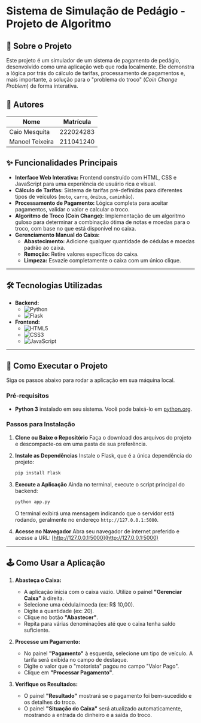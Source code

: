 # Sistema de Simulação de Pedágio - Projeto de Algoritmo

## 📖 Sobre o Projeto

Este projeto é um simulador de um sistema de pagamento de pedágio, desenvolvido como uma aplicação web que roda localmente. Ele demonstra a lógica por trás do cálculo de tarifas, processamento de pagamentos e, mais importante, a solução para o "problema do troco" (*Coin Change Problem*) de forma interativa.


## 👥 Autores

| Nome             | Matrícula   |
| ---------------- | ----------- |
| Caio Mesquita    | 222024283   |
| Manoel Teixeira  | 211041240   |

## ✨ Funcionalidades Principais

* **Interface Web Interativa:** Frontend construído com HTML, CSS e JavaScript para uma experiência de usuário rica e visual.
* **Cálculo de Tarifas:** Sistema de tarifas pré-definidas para diferentes tipos de veículos (`moto`, `carro`, `ônibus`, `caminhão`).
* **Processamento de Pagamento:** Lógica completa para aceitar pagamentos, validar o valor e calcular o troco.
* **Algoritmo de Troco (Coin Change):** Implementação de um algoritmo guloso para determinar a combinação ótima de notas e moedas para o troco, com base no que está disponível no caixa.
* **Gerenciamento Manual do Caixa:**
    * **Abastecimento:** Adicione qualquer quantidade de cédulas e moedas padrão ao caixa.
    * **Remoção:** Retire valores específicos do caixa.
    * **Limpeza:** Esvazie completamente o caixa com um único clique.


---

## 🛠️ Tecnologias Utilizadas

* **Backend:**
    * ![Python](https://img.shields.io/badge/Python-3776AB?style=for-the-badge&logo=python&logoColor=white)
    * ![Flask](https://img.shields.io/badge/Flask-000000?style=for-the-badge&logo=flask&logoColor=white)
* **Frontend:**
    * ![HTML5](https://img.shields.io/badge/HTML5-E34F26?style=for-the-badge&logo=html5&logoColor=white)
    * ![CSS3](https://img.shields.io/badge/CSS3-1572B6?style=for-the-badge&logo=css3&logoColor=white)
    * ![JavaScript](https://img.shields.io/badge/JavaScript-F7DF1E?style=for-the-badge&logo=javascript&logoColor=black)

---

## 🚀 Como Executar o Projeto

Siga os passos abaixo para rodar a aplicação em sua máquina local.

### Pré-requisitos

* **Python 3** instalado em seu sistema. Você pode baixá-lo em [python.org](https://www.python.org/).

### Passos para Instalação

1.  **Clone ou Baixe o Repositório**
    Faça o download dos arquivos do projeto e descompacte-os em uma pasta de sua preferência.


2.  **Instale as Dependências**
    Instale o Flask, que é a única dependência do projeto:
    ```bash
    pip install Flask
    ```

3.  **Execute a Aplicação**
    Ainda no terminal, execute o script principal do backend:
    ```bash
    python app.py
    ```
    O terminal exibirá uma mensagem indicando que o servidor está rodando, geralmente no endereço `http://127.0.0.1:5000`.

4.  **Acesse no Navegador**
    Abra seu navegador de internet preferido e acesse a URL:
    [http://127.0.0.1:5000](http://127.0.0.1:5000)

---

## 🕹️ Como Usar a Aplicação

1.  **Abasteça o Caixa:**
    * A aplicação inicia com o caixa vazio. Utilize o painel **"Gerenciar Caixa"** à direita.
    * Selecione uma cédula/moeda (ex: R$ 10,00).
    * Digite a quantidade (ex: 20).
    * Clique no botão **"Abastecer"**.
    * Repita para várias denominações até que o caixa tenha saldo suficiente.

2.  **Processe um Pagamento:**
    * No painel **"Pagamento"** à esquerda, selecione um tipo de veículo. A tarifa será exibida no campo de destaque.
    * Digite o valor que o "motorista" pagou no campo "Valor Pago".
    * Clique em **"Processar Pagamento"**.

3.  **Verifique os Resultados:**
    * O painel **"Resultado"** mostrará se o pagamento foi bem-sucedido e os detalhes do troco.
    * O painel **"Situação do Caixa"** será atualizado automaticamente, mostrando a entrada do dinheiro e a saída do troco.